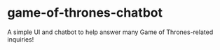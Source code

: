 # game-of-thrones-chatbot
A simple UI and chatbot to help answer many Game of Thrones-related inquiries!
